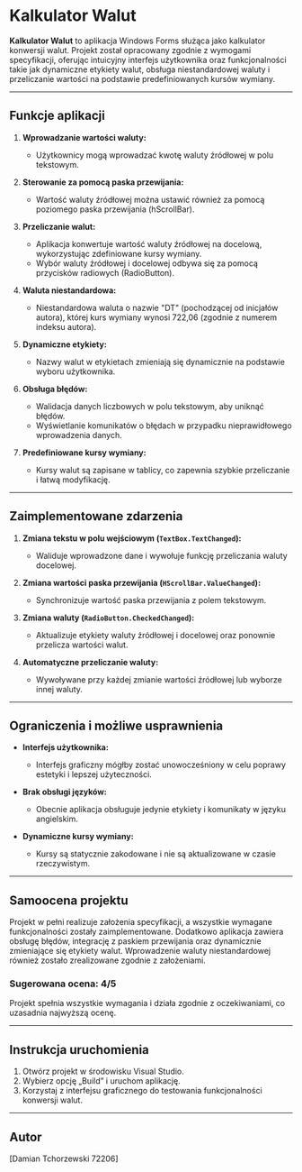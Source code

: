 
# Kalkulator Walut

**Kalkulator Walut** to aplikacja Windows Forms służąca jako kalkulator konwersji walut. Projekt został opracowany zgodnie z wymogami specyfikacji, oferując intuicyjny interfejs użytkownika oraz funkcjonalności takie jak dynamiczne etykiety walut, obsługa niestandardowej waluty i przeliczanie wartości na podstawie predefiniowanych kursów wymiany.

---

## Funkcje aplikacji

1. **Wprowadzanie wartości waluty:**

   - Użytkownicy mogą wprowadzać kwotę waluty źródłowej w polu tekstowym.

2. **Sterowanie za pomocą paska przewijania:**

   - Wartość waluty źródłowej można ustawić również za pomocą poziomego paska przewijania (hScrollBar).

3. **Przeliczanie walut:**

   - Aplikacja konwertuje wartość waluty źródłowej na docelową, wykorzystując zdefiniowane kursy wymiany.
   - Wybór waluty źródłowej i docelowej odbywa się za pomocą przycisków radiowych (RadioButton).

4. **Waluta niestandardowa:**

   - Niestandardowa waluta o nazwie "DT" (pochodzącej od inicjałów autora), której kurs wymiany wynosi 722,06 (zgodnie z numerem indeksu autora).

5. **Dynamiczne etykiety:**

   - Nazwy walut w etykietach zmieniają się dynamicznie na podstawie wyboru użytkownika.

6. **Obsługa błędów:**

   - Walidacja danych liczbowych w polu tekstowym, aby uniknąć błędów.
   - Wyświetlanie komunikatów o błędach w przypadku nieprawidłowego wprowadzenia danych.

7. **Predefiniowane kursy wymiany:**

   - Kursy walut są zapisane w tablicy, co zapewnia szybkie przeliczanie i łatwą modyfikację.

---

## Zaimplementowane zdarzenia

1. **Zmiana tekstu w polu wejściowym (`TextBox.TextChanged`):**

   - Waliduje wprowadzone dane i wywołuje funkcję przeliczania waluty docelowej.

2. **Zmiana wartości paska przewijania (`HScrollBar.ValueChanged`):**

   - Synchronizuje wartość paska przewijania z polem tekstowym.

3. **Zmiana waluty (`RadioButton.CheckedChanged`):**

   - Aktualizuje etykiety waluty źródłowej i docelowej oraz ponownie przelicza wartości walut.

4. **Automatyczne przeliczanie waluty:**

   - Wywoływane przy każdej zmianie wartości źródłowej lub wyborze innej waluty.

---

## Ograniczenia i możliwe usprawnienia

- **Interfejs użytkownika:**

  - Interfejs graficzny mógłby zostać unowocześniony w celu poprawy estetyki i lepszej użyteczności.

- **Brak obsługi języków:**

  - Obecnie aplikacja obsługuje jedynie etykiety i komunikaty w języku angielskim.

- **Dynamiczne kursy wymiany:**

  - Kursy są statycznie zakodowane i nie są aktualizowane w czasie rzeczywistym.

---

## Samoocena projektu

Projekt w pełni realizuje założenia specyfikacji, a wszystkie wymagane funkcjonalności zostały zaimplementowane. Dodatkowo aplikacja zawiera obsługę błędów, integrację z paskiem przewijania oraz dynamicznie zmieniające się etykiety walut. Wprowadzenie waluty niestandardowej również zostało zrealizowane zgodnie z założeniami.

### **Sugerowana ocena: 4/5**

Projekt spełnia wszystkie wymagania i działa zgodnie z oczekiwaniami, co uzasadnia najwyższą ocenę.

---

## Instrukcja uruchomienia

1. Otwórz projekt w środowisku Visual Studio.
2. Wybierz opcję „Build” i uruchom aplikację.
3. Korzystaj z interfejsu graficznego do testowania funkcjonalności konwersji walut.

---

## Autor

[Damian Tchorzewski 72206]
